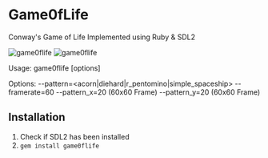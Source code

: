 # Game0fLife

Conway's Game of Life Implemented using Ruby & SDL2

![game0flife](https://media4.giphy.com/media/xWeibSaH00G4Y3Zw2U/giphy.gif)
![game0flife](https://media0.giphy.com/media/UXdkXlX0tK889p7Ffi/giphy.gif)

 Usage:
   game0flife [options]

 Options:
   --pattern=<acorn|diehard|r_pentomino|simple_spaceship>
   --framerate=60
   --pattern_x=20    (60x60 Frame)
   --pattern_y=20    (60x60 Frame)


## Installation

1. Check if SDL2 has been installed
2. `gem install game0flife`
